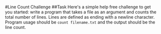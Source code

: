 #Line Count Challenge 
##Task
Here's a simple help free challenge to get you started: write a program that takes a file as an argument and counts the total number of lines. Lines are defined as ending with a newline character. Program usage should be 
`count filename.txt`
and the output should be the line count.
